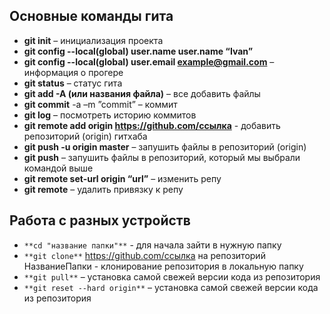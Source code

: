 ## Основные команды гита
- **git init** – инициализация проекта
- **git config --local(global) user.name user.name “Ivan”**
- **git config --local(global) user.email example@gmail.com** – информация о прогере
- **git status** – статус гита
- **git add -A (или названия файла)** – все добавить файлы
- **git commit** -a –m ”commit” – коммит
- **git log** – посмотреть историю коммитов
- **git remote add origin https://github.com/ссылка** - добавить репозиторий (origin) гитхаба
- **git push -u origin master** – запушить файлы в репозиторий (origin)
- **git push** – запушить файлы в репозиторий, который мы выбрали командой выше
- **git remote set-url origin “url”** – изменить репу
- **git remote** – удалить привязку к репу

## Работа с разных устройств
- `**cd "название папки"**` - для начала зайти в нужную папку
- `**git clone**` https://github.com/ссылка на репозиторий НазваниеПапки - клонирование репозитория в локальную папку
- `**git pull**` – установка самой свежей версии кода из репозитория
- `**git reset --hard origin**` – установка самой свежей версии кода из репозитория